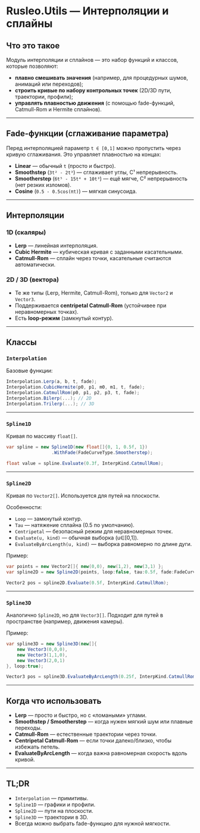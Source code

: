 ﻿# Rusleo.Utils — Интерполяции и сплайны

## Что это такое

Модуль интерполяции и сплайнов — это набор функций и классов, которые позволяют:

* **плавно смешивать значения** (например, для процедурных шумов, анимаций или переходов);
* **строить кривые по набору контрольных точек** (2D/3D пути, траектории, профили);
* **управлять плавностью движения** (с помощью fade-функций, Catmull-Rom и Hermite сплайнов).

---

## Fade-функции (сглаживание параметра)

Перед интерполяцией параметр `t ∈ [0,1]` можно пропустить через кривую сглаживания. Это управляет плавностью на концах:

* **Linear** — обычный `t` (просто и быстро).
* **Smoothstep** (`3t² - 2t³`) — сглаживает углы, C¹ непрерывность.
* **Smootherstep** (`6t⁵ - 15t⁴ + 10t³`) — ещё мягче, C² непрерывность (нет резких изломов).
* **Cosine** (`0.5 - 0.5cos(πt)`) — мягкая синусоида.

---

## Интерполяции

### 1D (скаляры)

* **Lerp** — линейная интерполяция.
* **Cubic Hermite** — кубическая кривая с заданными касательными.
* **Catmull-Rom** — сплайн через точки, касательные считаются автоматически.

### 2D / 3D (вектора)

* Те же типы (Lerp, Hermite, Catmull-Rom), только для `Vector2` и `Vector3`.
* Поддерживается **centripetal Catmull-Rom** (устойчивее при неравномерных точках).
* Есть **loop-режим** (замкнутый контур).

---

## Классы

### `Interpolation`

Базовые функции:

```csharp
Interpolation.Lerp(a, b, t, fade);
Interpolation.CubicHermite(p0, p1, m0, m1, t, fade);
Interpolation.CatmullRom(p0, p1, p2, p3, t, fade);
Interpolation.Bilerp(...); // 2D
Interpolation.Trilerp(...); // 3D
```

---

### `Spline1D`

Кривая по массиву `float[]`.

```csharp
var spline = new Spline1D(new float[]{0, 1, 0.5f, 1})
                 .WithFade(FadeCurveType.Smootherstep);

float value = spline.Evaluate(0.3f, InterpKind.CatmullRom);
```

---

### `Spline2D`

Кривая по `Vector2[]`. Используется для путей на плоскости.

Особенности:

* `Loop` — замкнутый контур.
* `Tau` — натяжение сплайна (0.5 по умолчанию).
* `Centripetal` — безопасный режим для неравномерных точек.
* `Evaluate(u, kind)` — обычная выборка (u∈\[0,1]).
* `EvaluateByArcLength(u, kind)` — выборка равномерно по длине дуги.

Пример:

```csharp
var points = new Vector2[]{ new(0,0), new(1,2), new(3,1) };
var spline2D = new Spline2D(points, loop:false, tau:0.5f, fade:FadeCurveType.Smoothstep);

Vector2 pos = spline2D.Evaluate(0.5f, InterpKind.CatmullRom);
```

---

### `Spline3D`

Аналогично `Spline2D`, но для `Vector3[]`. Подходит для путей в пространстве (например, движения камеры).

Пример:

```csharp
var spline3D = new Spline3D(new[]{
    new Vector3(0,0,0),
    new Vector3(1,1,0),
    new Vector3(2,0,1)
}, loop:true);

Vector3 pos = spline3D.EvaluateByArcLength(0.25f, InterpKind.CatmullRom);
```

---

## Когда что использовать

* **Lerp** — просто и быстро, но с «ломаными» углами.
* **Smoothstep / Smootherstep** — когда нужен мягкий шум или плавные переходы.
* **Catmull-Rom** — естественные траектории через точки.
* **Centripetal Catmull-Rom** — если точки далеко/близко, чтобы избежать петель.
* **EvaluateByArcLength** — когда важна равномерная скорость вдоль кривой.

---

## TL;DR

* `Interpolation` — примитивы.
* `Spline1D` — графики и профили.
* `Spline2D` — пути на плоскости.
* `Spline3D` — траектории в 3D.
* Всегда можно выбрать fade-функцию для нужной мягкости.
